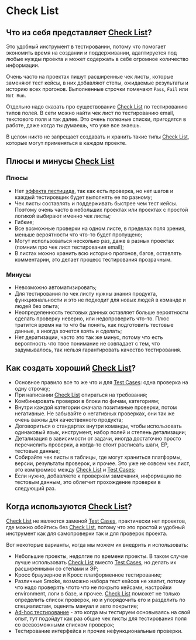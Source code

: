# Check List

## Что из себя представляет [Check List](%D0%9E%D1%81%D0%BD%D0%BE%D0%B2%D0%BD%D0%B0%D1%8F%20%D1%82%D0%B5%D1%80%D0%BC%D0%B8%D0%BD%D0%BE%D0%BB%D0%BE%D0%B3%D0%B8%D1%8F%201c9ed51766e64318825fe2b29c761faa.md)?

Это удобный инструмент в тестировании, потому что помогает экономить время на создании и поддерживании, адаптируется под любые нужды проекта и может содержать в себе огромное количество информации.

Очень часто на проектах пишут расширенные чек листы, которые заменяют тест кейсы, в них добавляют степы, ожидаемые результаты и историю всех прогонов. Выполненные строчки помечают `Pass`, `Fail` или `Not Run`.

Отдельно надо сказать про существование [Check List](%D0%9E%D1%81%D0%BD%D0%BE%D0%B2%D0%BD%D0%B0%D1%8F%20%D1%82%D0%B5%D1%80%D0%BC%D0%B8%D0%BD%D0%BE%D0%BB%D0%BE%D0%B3%D0%B8%D1%8F%201c9ed51766e64318825fe2b29c761faa.md) по тестированию типов полей. В сети можно найти чек лист по тестированию email, текстового поля и так далее. Это очень полезные списки, пригодятся в работе, даже когда ты думаешь, что уже все знаешь.

В целом никто не запрещает создавать и хранить такие типы [Check List](%D0%9E%D1%81%D0%BD%D0%BE%D0%B2%D0%BD%D0%B0%D1%8F%20%D1%82%D0%B5%D1%80%D0%BC%D0%B8%D0%BD%D0%BE%D0%BB%D0%BE%D0%B3%D0%B8%D1%8F%201c9ed51766e64318825fe2b29c761faa.md), которые могут
применяться в каждом проекте.

## Плюсы и минусы [Check List](%D0%9E%D1%81%D0%BD%D0%BE%D0%B2%D0%BD%D0%B0%D1%8F%20%D1%82%D0%B5%D1%80%D0%BC%D0%B8%D0%BD%D0%BE%D0%BB%D0%BE%D0%B3%D0%B8%D1%8F%201c9ed51766e64318825fe2b29c761faa.md)

### Плюсы

- Нет [эффекта пестицида](%D0%9F%D1%80%D0%B8%D0%BD%D1%86%D0%B8%D0%BF%D1%8B%20%D1%82%D0%B5%D1%81%D1%82%D0%B8%D1%80%D0%BE%D0%B2%D0%B0%D0%BD%D0%B8%D1%8F%20843d5301113e47d1b8db9ebea983dc66.md), так как есть проверка, но нет шагов и каждый тестировщик будет выполнять ее по разному;
- Чек листы составлять и поддерживать быстрее чем тест кейсы. Поэтому очень часто в небольших проектах или проектах с простой логикой выбирают именно чек листы;
- Гибкие;
- Все возможные проверки на одном листе, в пределах поля зрения, меньше вероятности что что-то будет пропущено;
- Могут использоваться несколько раз, даже в разных проектах (помним про чек лист тестирования email);
- В листах можно хранить всю историю прогонов, багов, оставлять комментарии, это делает процесс тестирования прозрачным.

### Минусы

- Невозможно автоматизировать;
- Для тестирования по чек листу нужны знания продукта, функциональности и это не
подходит для новых людей в команде и людей без опыта;
- Неопределенность тестовых данных оставляет больше вероятности сделать проверку неверно, или недопроверить что-то. Плюс тратится время на то что бы понять, как подготовить тестовые данные, а иногда хочется взять и сделать;
- Нет дератизации, часто это так же минус, потому что есть вероятность что твое понимание не совпадает с тем, что задумывалось, так нельзя гарантировать качество тестирования.

## Как создать хороший [Check List](%D0%9E%D1%81%D0%BD%D0%BE%D0%B2%D0%BD%D0%B0%D1%8F%20%D1%82%D0%B5%D1%80%D0%BC%D0%B8%D0%BD%D0%BE%D0%BB%D0%BE%D0%B3%D0%B8%D1%8F%201c9ed51766e64318825fe2b29c761faa.md)?

- Основное правило все то же что и для [Test Cases](%D0%9E%D1%81%D0%BD%D0%BE%D0%B2%D0%BD%D0%B0%D1%8F%20%D1%82%D0%B5%D1%80%D0%BC%D0%B8%D0%BD%D0%BE%D0%BB%D0%BE%D0%B3%D0%B8%D1%8F%201c9ed51766e64318825fe2b29c761faa.md): одна проверка на одну строчку;
- При написании [Check List](%D0%9E%D1%81%D0%BD%D0%BE%D0%B2%D0%BD%D0%B0%D1%8F%20%D1%82%D0%B5%D1%80%D0%BC%D0%B8%D0%BD%D0%BE%D0%BB%D0%BE%D0%B3%D0%B8%D1%8F%201c9ed51766e64318825fe2b29c761faa.md) опираться на требования;
- Комбинировать проверки в блоки по фичам, категориям;
- Внутри каждой категории сначала позитивные проверки, потом негативные. Не забывайте о негативных проверках, они так же очень важны для качественного продукта;
- Договориться о стандартах внутри команды, чтобы использовать одинаковый язык,
инструмент, набор полей и степень детализации;
- Детализация в зависимости от задачи, иногда достаточно просто перечислить проверки, а когда-то стоит расписать шаги, ЕР, тестовые данные;
- Собирайте чек листы в таблицы, где могут храниться платформы, версии, результаты проверок, и прочее. Это уже не совсем чек лист, это компромисс между [Check List](%D0%9E%D1%81%D0%BD%D0%BE%D0%B2%D0%BD%D0%B0%D1%8F%20%D1%82%D0%B5%D1%80%D0%BC%D0%B8%D0%BD%D0%BE%D0%BB%D0%BE%D0%B3%D0%B8%D1%8F%201c9ed51766e64318825fe2b29c761faa.md) и [Test Cases](%D0%9E%D1%81%D0%BD%D0%BE%D0%B2%D0%BD%D0%B0%D1%8F%20%D1%82%D0%B5%D1%80%D0%BC%D0%B8%D0%BD%D0%BE%D0%BB%D0%BE%D0%B3%D0%B8%D1%8F%201c9ed51766e64318825fe2b29c761faa.md);
- Если нужно, добавляете к проверкам замечания, информацию по тестовым данным, это облегчит прохождение проверки в следующий раз.

## Когда используются [Check List](%D0%9E%D1%81%D0%BD%D0%BE%D0%B2%D0%BD%D0%B0%D1%8F%20%D1%82%D0%B5%D1%80%D0%BC%D0%B8%D0%BD%D0%BE%D0%BB%D0%BE%D0%B3%D0%B8%D1%8F%201c9ed51766e64318825fe2b29c761faa.md)?

[Check List](%D0%9E%D1%81%D0%BD%D0%BE%D0%B2%D0%BD%D0%B0%D1%8F%20%D1%82%D0%B5%D1%80%D0%BC%D0%B8%D0%BD%D0%BE%D0%BB%D0%BE%D0%B3%D0%B8%D1%8F%201c9ed51766e64318825fe2b29c761faa.md) не являются заменой [Test Cases](%D0%9E%D1%81%D0%BD%D0%BE%D0%B2%D0%BD%D0%B0%D1%8F%20%D1%82%D0%B5%D1%80%D0%BC%D0%B8%D0%BD%D0%BE%D0%BB%D0%BE%D0%B3%D0%B8%D1%8F%201c9ed51766e64318825fe2b29c761faa.md), практически нет проектов, где можно обойтись без [Check List](%D0%9E%D1%81%D0%BD%D0%BE%D0%B2%D0%BD%D0%B0%D1%8F%20%D1%82%D0%B5%D1%80%D0%BC%D0%B8%D0%BD%D0%BE%D0%BB%D0%BE%D0%B3%D0%B8%D1%8F%201c9ed51766e64318825fe2b29c761faa.md), потому что это простой и удобный инструмент как для самопроверки так и для проверок проекта.

Вот некоторые варианты, когда мы можем их внедрить и использовать:

- Небольшие проекты, недолгие по времени проекты. В таком случае лучше использовать
[Check List](%D0%9E%D1%81%D0%BD%D0%BE%D0%B2%D0%BD%D0%B0%D1%8F%20%D1%82%D0%B5%D1%80%D0%BC%D0%B8%D0%BD%D0%BE%D0%BB%D0%BE%D0%B3%D0%B8%D1%8F%201c9ed51766e64318825fe2b29c761faa.md) вместо [Test Cases](%D0%9E%D1%81%D0%BD%D0%BE%D0%B2%D0%BD%D0%B0%D1%8F%20%D1%82%D0%B5%D1%80%D0%BC%D0%B8%D0%BD%D0%BE%D0%BB%D0%BE%D0%B3%D0%B8%D1%8F%201c9ed51766e64318825fe2b29c761faa.md), но делать их расширенными со степами и ЭР;
- Кросс браузерное и Кросс платформенное тестирование;
- Различные Smoke, возможно набора тест кейсов не хватит, потому что надо проверять
чтото что не покрыто кейсами, настройки environment, логи в базе, и прочее. [Check List](%D0%9E%D1%81%D0%BD%D0%BE%D0%B2%D0%BD%D0%B0%D1%8F%20%D1%82%D0%B5%D1%80%D0%BC%D0%B8%D0%BD%D0%BE%D0%BB%D0%BE%D0%B3%D0%B8%D1%8F%201c9ed51766e64318825fe2b29c761faa.md)
поможет не только определить список проверок, но и упорядочить его и разделить по
специалистам, оценить мануал и авто покрытие;
- [Ad-hoc тестирование](%D0%92%D0%B8%D0%B4%D1%8B%20%D1%82%D0%B5%D1%81%D1%82%D0%B8%D1%80%D0%BE%D0%B2%D0%B0%D0%BD%D0%B8%D1%8F%20296834ce99064f8298093b2313b7c465.md) - это когда мы тестируем основываясь на свой опыт, тут подойдут как раз общие чек листы для тестирования поля со всевозможными списком проверок;
- Тестирование интерфейса и прочие нефункциональные проверки.